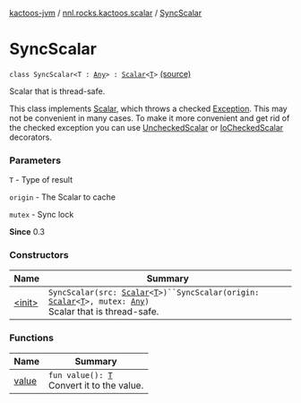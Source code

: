 [kactoos-jvm](../../index.md) / [nnl.rocks.kactoos.scalar](../index.md) / [SyncScalar](./index.md)

# SyncScalar

`class SyncScalar<T : `[`Any`](https://kotlinlang.org/api/latest/jvm/stdlib/kotlin/-any/index.html)`> : `[`Scalar`](../../nnl.rocks.kactoos/-scalar/index.md)`<`[`T`](index.md#T)`>` [(source)](https://github.com/neonailol/kactoos/blob/master/kactoos-jvm/src/main/kotlin/nnl/rocks/kactoos/scalar/SyncScalar.kt#L21)

Scalar that is thread-safe.

This class implements [Scalar](../../nnl.rocks.kactoos/-scalar/index.md), which throws a checked
[Exception](https://kotlinlang.org/api/latest/jvm/stdlib/kotlin/-exception/index.html). This may not be convenient in many cases. To make
it more convenient and get rid of the checked exception you can
use [UncheckedScalar](../-unchecked-scalar/index.md) or [IoCheckedScalar](../-io-checked-scalar/index.md) decorators.

### Parameters

`T` - Type of result

`origin` - The Scalar to cache

`mutex` - Sync lock

**Since**
0.3

### Constructors

| Name | Summary |
|---|---|
| [&lt;init&gt;](-init-.md) | `SyncScalar(src: `[`Scalar`](../../nnl.rocks.kactoos/-scalar/index.md)`<`[`T`](index.md#T)`>)``SyncScalar(origin: `[`Scalar`](../../nnl.rocks.kactoos/-scalar/index.md)`<`[`T`](index.md#T)`>, mutex: `[`Any`](https://kotlinlang.org/api/latest/jvm/stdlib/kotlin/-any/index.html)`)`<br>Scalar that is thread-safe. |

### Functions

| Name | Summary |
|---|---|
| [value](value.md) | `fun value(): `[`T`](index.md#T)<br>Convert it to the value. |
